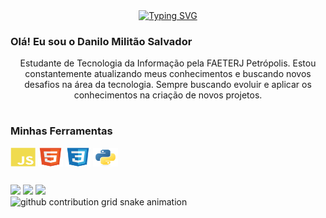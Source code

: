 

<div align="center">
<a href="https://git.io/typing-svg"><img src="https://readme-typing-svg.demolab.com?font=Fira+Code&pause=1000&color=35DA52&width=435&lines=Bem-vindo+ao+meu+Perfil!" alt="Typing SVG" /></a>
</div>

<h3 align="left"> Olá! Eu sou o Danilo Militão Salvador</h3>


<p align="center">Estudante de Tecnologia da Informação pela FAETERJ Petrópolis. Estou constantemente atualizando meus conhecimentos e buscando novos desafios na área da tecnologia. Sempre buscando evoluir e aplicar os conhecimentos na criação de novos projetos. 

#
  
<h3 align="left">Minhas Ferramentas</h3>
<div style="display: inline_block">
  <img align="center" alt="Rafa-Js" height="30" width="40" src="https://raw.githubusercontent.com/devicons/devicon/master/icons/javascript/javascript-plain.svg">
  <img align="center" alt="Rafa-HTML" height="30" width="40" src="https://raw.githubusercontent.com/devicons/devicon/master/icons/html5/html5-original.svg">
  <img align="center" alt="Rafa-CSS" height="30" width="40" src="https://raw.githubusercontent.com/devicons/devicon/master/icons/css3/css3-original.svg">
  <img align="center" alt="Rafa-Python" height="30" width="40" src="https://raw.githubusercontent.com/devicons/devicon/master/icons/python/python-original.svg">
</div>

##
 
<div> 
  <a href="https://instagram.com/danilo.mlt" target="_blank"><img src="https://img.shields.io/badge/-Instagram-%23E4405F?style=for-the-badge&logo=instagram&logoColor=white" target="_blank"></a>
  <a href = "mailto:daniloms012@gmail.com"><img src="https://img.shields.io/badge/-Gmail-%23333?style=for-the-badge&logo=gmail&logoColor=white" target="_blank"></a>
  <a href="https://www.linkedin.com/in/danilo-militão-11ba2b337/" target="_blank"><img src="https://img.shields.io/badge/-LinkedIn-%230077B5?style=for-the-badge&logo=linkedin&logoColor=white" target="_blank"></a>   
</div>

<picture>
  <source media="(prefers-color-scheme: dark)" srcset="https://raw.githubusercontent.com/DaniloM-S/DaniloM-S/output/github-contribution-grid-snake-dark.svg">
    <source media="(prefers-color-scheme: light)" srcset="https://raw.githubusercontent.com/DaniloM-S/DaniloM-S/output/github-contribution-grid-snake.svg">
    <img alt="github contribution grid snake animation" src="https://raw.githubusercontent.com/DaniloM-S/output/github-contribution-grid-snake.svg">
</picture>
<br><br>
  
